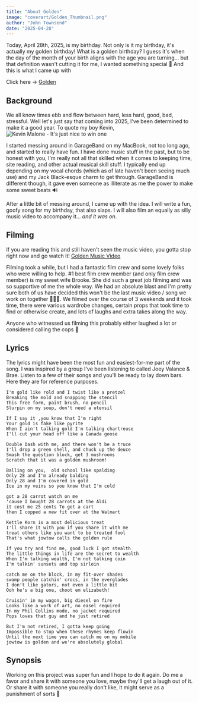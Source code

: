 ```yaml
---
title: "About Golden"
image: "coverart/Golden_Thumbnail.png"
author: "John Townsend"
date: "2025-04-28"
---
```


Today, April 28th, 2025, is my birthday. Not only is it my birthday, it's actually my golden birthday! What is a golden birthday? I guess it's when the day of the month of your birth aligns with the age you are turning... but that definition wasn't cutting it for me, I wanted something special 🎉 And this is what I came up with

Click here -> [Golden](https://jowtow.dev/music/golden)

## Background

We all know times ebb and flow between hard, less hard, good, bad, stressful. Well let's just say that coming into 2025, I've been determined to make it a good year. To quote my boy Kevin,
![Kevin Malone - It's just nice to win one](/blogphotos/kevin_malone.gif)

I started messing around in GarageBand on my MacBook, not too long ago, and started to really have fun. I have done music stuff in the past, but to be honest with you, I'm really not all that skilled when it comes to keeping time, site reading, and other actual musical skill stuff. I typically end up depending on my vocal chords (which as of late haven't been seeing much use) and my Jack Black-esque charm to get through. GarageBand is different though, it gave even someone as illiterate as me the power to make some sweet beats 🔊

After a little bit of messing around, I came up with the idea. I will write a fun, goofy song for my birthday, that also slaps. I will also film an equally as silly music video to accompany it... _and it was on_.

## Filming

If you are reading this and still haven't seen the music video, you gotta stop right now and go watch it!
[Golden Music Video](https://youtu.be/twjHrQTQwPs?si=_tEUFoD2R4jYTZzs)

Filming took a while, but I had a fantastic film crew and some lovely folks who were willing to help. #1 best film crew member (and only film crew member) is my sweet wife Brooke. She did such a great job filming and was so supportive of me the whole way. We had an absolute blast and I'm pretty sure both of us have decided this won't be the last music video / song we work on together 😤😤😤. We filmed over the course of 3 weekends and it took time, there were various wardrobe changes, certain props that took time to find or otherwise create, and lots of laughs and extra takes along the way.

Anyone who witnessed us filming this probably either laughed a lot or considered calling the cops 🤣

## Lyrics

The lyrics might have been the most fun and easiest-for-me part of the song. I was inspired by a group I've been listening to called Joey Valance & Brae. Listen to a few of their songs and you'll be ready to lay down bars. Here they are for reference purposes.

```
I'm gold like rold and I twist like a pretzel
Breaking the mold and snapping the stencil
This free form, paint brush, no pencil
Slurpin on my soup, don't need a utensil

If I say it ,you know that I'm right
Your gold is fake like pyrite
When I ain't talking gold I'm talking chartreuse
I'll cut your head off like a Canada goose

Double Dash with me, and there won't be a truce
I'll drop a green shell, and chuck up the deuce
Smash the question block, get 3 mushrooms
Scratch that it was a golden mushroom!

Balling on you,  old school like spalding
Only 28 and I'm already balding
Only 28 and I'm covered in gold
Ice in my veins so you know that I'm cold

got a 28 carrot watch on me
'cause I bought 28 carrots at the Aldi
it cost me 25 cents To get a cart
then I copped a new fit over at the Walmart

Kettle Korn is a most delicious treat
I'll share it with you if you share it with me
treat others like you want to be treated fool
That's what jowtow calls the golden rule

If you try and find me, good luck I got stealth
The little things in life are the secret to wealth
When I'm talking wealth, I'm not talking coin
I'm talkin' sunsets and top sirloin

catch me on the block, in my fit-over shades
swamp people catchin' crocs, in the everglades
I don't like gators, not even a little bit
Ooh he's a big one, choot em elizabeth!

Cruisin' in my wagon, big diesel on fire
Looks like a work of art, no easel required
In my Phil Collins mode, no jacket required
Pops loves that guy and he just retired

But I'm not retired, I gotta keep going
Impossible to stop when these rhymes keep flowin
Until the next time you can catch me on my mobile
jowtow is golden and we're absolutely global
```

## Synopsis

Working on this project was super fun and I hope to do it again. Do me a favor and share it with someone you love, maybe they'll get a laugh out of it. Or share it with someone you really don't like, it might serve as a punishment of sorts 🤣
